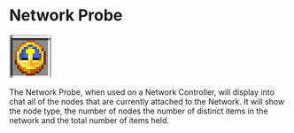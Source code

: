 # Network Probe

![Network Probe](<../../.gitbook/assets/image (6).png>)

The Network Probe, when used on a Network Controller, will display into chat all of the nodes that are currently attached to the Network. It will show the node type, the number of nodes the number of distinct items in the network and the total number of items held.
